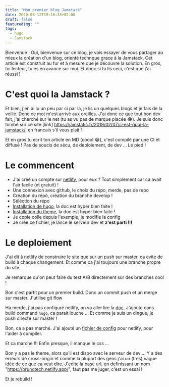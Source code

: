```yaml
---
title: "Mon premier blog Jamstack"
date: 2020-06-12T19:16:33+02:00
draft: false
featuredImg: ""
tags: 
  - hugo
  - Jamstack
---
```


Bienvenue !
Oui, bienvenue sur ce blog, je vais essayer de vous partager 
au mieux la création d'un blog, orienté technque grace à la Jamstack.
Cet article est construit au fur et à mesure que je découvre la solution.
En gros, toi lecteur, tu es en avance sur moi. Et donc si tu lis ceci, c'est que j'ai réussi !

# C'est quoi la Jamstack ?

Et bien, j'en ai lu un peu par ci par la, je lis un quelques blogs et je fais de la veille.
Donc ce mot m'est arrivé aux oreilles. J'ai donc ce que tout bon dev fait, j'ai cherché sur le net
(tu as vu pas de marque placée :joy:). Je suis donc tombé sur ce site [link] https://jamstatic.fr/2019/02/07/c-est-quoi-la-jamstack/,
en francais s'il vous plait !

Et en gros tu ecrit ton article en MD (coool :joy:), c'est compilé par une CI et diffusé !
Pas de soucis de sécu, de deploiement, de dev ... Le pied !

# Le commencent

- J'ai créé un compte sur [netlify](https://www.netlify.com/), pour eux ? Tout simplement car ca avait l'air facile (et gratuit) !
- Une connexion avec github, le choix du répo, merde, pas de repo
- Création du répô, création du branche develop !
- Séléction du répo
- [Installation de hugo](https://gohugo.io/getting-started/installing/), la doc est hyper bien faite !
- [Installation du theme](https://github.com/Track3/hermit), la doc est hyper bien faite !
- Je copie colle depuis l'exemple, je modifie la config
- Je crée ce fichier, je lance le serveur dev et **z'est parti !!!**

# Le deploiement

J'ai dit à netlify de construire le site que sur un push sur master, ca evite de build à chaque changement.
Et comme ca j'ai toujours une branche propre du site.

Je remarque qu'on peut faire du test A/B directement sur des branches cool !

Bon c'est partit pour un premier build. Donc un commit push et un merge sur master.
J'utilise git flow 

Ha merde, j'ai pas configuré netlify, on va aller lire la [doc](https://gohugo.io/hosting-and-deployment/hosting-on-netlify/).
J'ajoute dans build command `hugo`, ca parait louche ... Et comme je suis un dingue, je push directe sur master !

Bon, ca a pas marché. J'ai ajouté un [fichier de config](https://gohugo.io/hosting-and-deployment/hosting-on-netlify/) pour netlify, pour l'aider à compiler.

Et ca marche !!! Enfin presque, il manque le css ...


Bon y a pas le theme, alors qu'il est dispo avec le serveur de dev ...
Y a des erreurs de cross-origin et comme la plupart des gens j'ai un (tres) vague idée de ce que ca veut dire.
J'edite la base url, en definissant un nom "https://brunotech.netlify.app/", faut pas me juger, c'est un essai !

Et je rebuild !